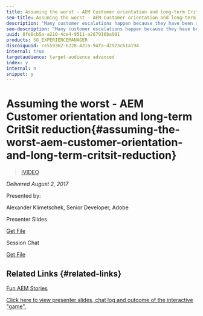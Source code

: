 ```yaml
---
title: Assuming the worst - AEM Customer orientation and long-term CritSit reduction
seo-title: Assuming the worst - AEM Customer orientation and long-term CritSit reduction
description: "Many customer escalations happen because they have been doing things "wrong", setup the wrong backup commands, did not read the documentation, have poor customization code that creates performance issues and so on. As a product engineer, it's easy to blame the customer for not doing the right thing. We do this very often, myself included. However, with the large number of customers and the complexity of AEM today, combined with the limited development resources customers have available, this mindset of expecting the "perfect" customer is hurting our bottom line: we have too much costly disruption through escalations. This talk will explain how we can all help improving the situation by designing and implementing the product in a way that limits how much someone can screw up and how the product can be operated well even with minimal knowledge."
seo-description: "Many customer escalations happen because they have been doing things "wrong", setup the wrong backup commands, did not read the documentation, have poor customization code that creates performance issues and so on. As a product engineer, it's easy to blame the customer for not doing the right thing. We do this very often, myself included. However, with the large number of customers and the complexity of AEM today, combined with the limited development resources customers have available, this mindset of expecting the "perfect" customer is hurting our bottom line: we have too much costly disruption through escalations. This talk will explain how we can all help improving the situation by designing and implementing the product in a way that limits how much someone can screw up and how the product can be operated well even with minimal knowledge."
uuid: 8fe8cb5a-a210-4ce4-9511-a267916ba901
products: SG_EXPERIENCEMANAGER
discoiquuid: ce559362-6228-431a-94fa-d2923c61a194
internal: true
targetaudience: target-audience advanced
index: y
internal: n
snippet: y
---
```


# Assuming the worst - AEM Customer orientation and long-term CritSit reduction{#assuming-the-worst-aem-customer-orientation-and-long-term-critsit-reduction}

>[!VIDEO](https://video.tv.adobe.com/v/19650/?quality=9)

*Delivered August 2, 2017*

Presented by:

Alexander Klimetschek, Senior Developer, Adobe

Presenter Slides

[Get File](assets/assuming-the-worst-aklimets-2017-08-02.pdf)

Session Chat

[Get File](assets/chat-8-2-17.txt)

## Related Links {#related-links}

[Fun AEM Stories](https://wiki.corp.adobe.com/display/~aklimets/Fun+AEM+Customer+Stories)

[Click here to view presenter slides, chat log and outcome of the interactive "game".](https://wiki.corp.adobe.com/display/~aklimets/Assuming+the+worst)

